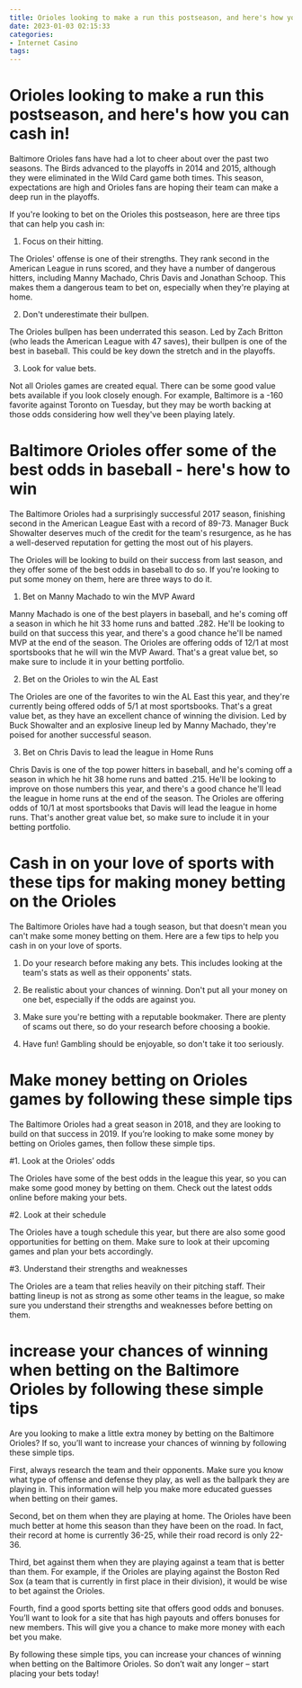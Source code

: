 ```yaml
---
title: Orioles looking to make a run this postseason, and here's how you can cash in!
date: 2023-01-03 02:15:33
categories:
- Internet Casino
tags:
---
```



#  Orioles looking to make a run this postseason, and here's how you can cash in!

Baltimore Orioles fans have had a lot to cheer about over the past two seasons. The Birds advanced to the playoffs in 2014 and 2015, although they were eliminated in the Wild Card game both times. This season, expectations are high and Orioles fans are hoping their team can make a deep run in the playoffs.

If you're looking to bet on the Orioles this postseason, here are three tips that can help you cash in:

1) Focus on their hitting.

The Orioles' offense is one of their strengths. They rank second in the American League in runs scored, and they have a number of dangerous hitters, including Manny Machado, Chris Davis and Jonathan Schoop. This makes them a dangerous team to bet on, especially when they're playing at home.

2) Don't underestimate their bullpen.

The Orioles bullpen has been underrated this season. Led by Zach Britton (who leads the American League with 47 saves), their bullpen is one of the best in baseball. This could be key down the stretch and in the playoffs.

3) Look for value bets.

Not all Orioles games are created equal. There can be some good value bets available if you look closely enough. For example, Baltimore is a -160 favorite against Toronto on Tuesday, but they may be worth backing at those odds considering how well they've been playing lately.

#  Baltimore Orioles offer some of the best odds in baseball - here's how to win

The Baltimore Orioles had a surprisingly successful 2017 season, finishing second in the American League East with a record of 89-73. Manager Buck Showalter deserves much of the credit for the team's resurgence, as he has a well-deserved reputation for getting the most out of his players.

The Orioles will be looking to build on their success from last season, and they offer some of the best odds in baseball to do so. If you're looking to put some money on them, here are three ways to do it.

1. Bet on Manny Machado to win the MVP Award

Manny Machado is one of the best players in baseball, and he's coming off a season in which he hit 33 home runs and batted .282. He'll be looking to build on that success this year, and there's a good chance he'll be named MVP at the end of the season. The Orioles are offering odds of 12/1 at most sportsbooks that he will win the MVP Award. That's a great value bet, so make sure to include it in your betting portfolio.

2. Bet on the Orioles to win the AL East

The Orioles are one of the favorites to win the AL East this year, and they're currently being offered odds of 5/1 at most sportsbooks. That's a great value bet, as they have an excellent chance of winning the division. Led by Buck Showalter and an explosive lineup led by Manny Machado, they're poised for another successful season.

3. Bet on Chris Davis to lead the league in Home Runs

Chris Davis is one of the top power hitters in baseball, and he's coming off a season in which he hit 38 home runs and batted .215. He'll be looking to improve on those numbers this year, and there's a good chance he'll lead the league in home runs at the end of the season. The Orioles are offering odds of 10/1 at most sportsbooks that Davis will lead the league in home runs. That's another great value bet, so make sure to include it in your betting portfolio.

#  Cash in on your love of sports with these tips for making money betting on the Orioles

The Baltimore Orioles have had a tough season, but that doesn't mean you can't make some money betting on them. Here are a few tips to help you cash in on your love of sports.

1. Do your research before making any bets. This includes looking at the team's stats as well as their opponents' stats.

2. Be realistic about your chances of winning. Don't put all your money on one bet, especially if the odds are against you.

3. Make sure you're betting with a reputable bookmaker. There are plenty of scams out there, so do your research before choosing a bookie.

4. Have fun! Gambling should be enjoyable, so don't take it too seriously.

#  Make money betting on Orioles games by following these simple tips

The Baltimore Orioles had a great season in 2018, and they are looking to build on that success in 2019. If you’re looking to make some money by betting on Orioles games, then follow these simple tips.

#1. Look at the Orioles’ odds

The Orioles have some of the best odds in the league this year, so you can make some good money by betting on them. Check out the latest odds online before making your bets.

#2. Look at their schedule

The Orioles have a tough schedule this year, but there are also some good opportunities for betting on them. Make sure to look at their upcoming games and plan your bets accordingly.

#3. Understand their strengths and weaknesses

The Orioles are a team that relies heavily on their pitching staff. Their batting lineup is not as strong as some other teams in the league, so make sure you understand their strengths and weaknesses before betting on them.

#  increase your chances of winning when betting on the Baltimore Orioles by following these simple tips

Are you looking to make a little extra money by betting on the Baltimore Orioles? If so, you’ll want to increase your chances of winning by following these simple tips.

First, always research the team and their opponents. Make sure you know what type of offense and defense they play, as well as the ballpark they are playing in. This information will help you make more educated guesses when betting on their games.

Second, bet on them when they are playing at home. The Orioles have been much better at home this season than they have been on the road. In fact, their record at home is currently 36-25, while their road record is only 22-36.

Third, bet against them when they are playing against a team that is better than them. For example, if the Orioles are playing against the Boston Red Sox (a team that is currently in first place in their division), it would be wise to bet against the Orioles.

Fourth, find a good sports betting site that offers good odds and bonuses. You’ll want to look for a site that has high payouts and offers bonuses for new members. This will give you a chance to make more money with each bet you make.

By following these simple tips, you can increase your chances of winning when betting on the Baltimore Orioles. So don’t wait any longer – start placing your bets today!